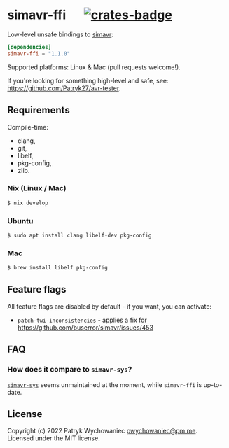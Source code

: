 # simavr-ffi &emsp; [![crates-badge]][crates-link]

[crates-badge]: https://img.shields.io/crates/v/simavr-ffi.svg
[crates-link]: https://crates.io/crates/simavr-ffi

Low-level unsafe bindings to [simavr](https://github.com/buserror/simavr):

```toml
[dependencies]
simavr-ffi = "1.1.0"
```

Supported platforms: Linux & Mac (pull requests welcome!).

If you're looking for something high-level and safe, see: <https://github.com/Patryk27/avr-tester>.

## Requirements

Compile-time:

- clang,
- git,
- libelf,
- pkg-config,
- zlib.

### Nix (Linux / Mac)

``` bash
$ nix develop
```

### Ubuntu

```bash
$ sudo apt install clang libelf-dev pkg-config
```

### Mac

```bash
$ brew install libelf pkg-config
```

## Feature flags

All feature flags are disabled by default - if you want, you can activate:

- `patch-twi-inconsistencies` - applies a fix for https://github.com/buserror/simavr/issues/453

## FAQ

### How does it compare to `simavr-sys`?

[`simavr-sys`](https://github.com/dylanmckay/simavr-sim) seems unmaintained at
the moment, while `simavr-ffi` is up-to-date.

## License

Copyright (c) 2022 Patryk Wychowaniec <pwychowaniec@pm.me>.    
Licensed under the MIT license.
